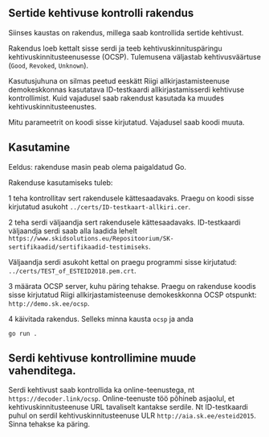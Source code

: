 ## Sertide kehtivuse kontrolli rakendus

Siinses kaustas on rakendus, millega saab kontrollida sertide kehtivust.

Rakendus loeb kettalt sisse serdi ja teeb kehtivuskinnituspäringu kehtivuskinnitusteenusesse (OCSP). Tulemusena väljastab kehtivusväärtuse (`Good`, `Revoked`, `Unknown`).

Kasutusjuhuna on silmas peetud eeskätt Riigi allkirjastamisteenuse demokeskkonnas kasutatava ID-testkaardi allkirjastamisserdi kehtivuse kontrollimist. Kuid vajadusel saab rakendust kasutada ka muudes kehtivuskinnitusteenustes.

Mitu parameetrit on koodi sisse kirjutatud. Vajadusel saab koodi muuta.

## Kasutamine

Eeldus: rakenduse masin peab olema paigaldatud Go.

Rakenduse kasutamiseks tuleb:

1  teha kontrollitav sert rakendusele kättesaadavaks. Praegu on koodi sisse kirjutatud asukoht `../certs/ID-testkaart-allkiri.cer`.

2  teha serdi väljaandja sert rakendusele kättesaadavaks. ID-testkaardi väljaandja serdi saab alla laadida lehelt `https://www.skidsolutions.eu/Repositoorium/SK-sertifikaadid/sertifikaadid-testimiseks`.

Väljaandja serdi asukoht kettal on praegu programmi sisse kirjutatud: `../certs/TEST_of_ESTEID2018.pem.crt`.

3  määrata OCSP server, kuhu päring tehakse. Praegu on rakenduse koodis sisse kirjutatud Riigi allkirjastamisteenuse demokeskkonna OCSP otspunkt: `http://demo.sk.ee/ocsp`.

4  käivitada rakendus. Selleks minna kausta `ocsp` ja anda

`go run .`

## Serdi kehtivuse kontrollimine muude vahenditega.

Serdi kehtivust saab kontrollida ka online-teenustega, nt `https://decoder.link/ocsp`. Online-teenuste töö põhineb asjaolul, et kehtivuskinnitusteenuse URL tavaliselt kantakse serdile. Nt ID-testkaardi puhul on serdil kehtivuskinnitusteenuse ULR `http://aia.sk.ee/esteid2015`. Sinna tehakse ka päring.





